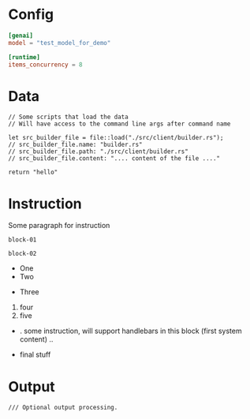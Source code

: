 # Config

```toml
[genai]
model = "test_model_for_demo"

[runtime]
items_concurrency = 8
```

# Data

```rhai
// Some scripts that load the data
// Will have access to the command line args after command name

let src_builder_file = file::load("./src/client/builder.rs");
// src_builder_file.name: "builder.rs"
// src_builder_file.path: "./src/client/builder.rs"
// src_builder_file.content: ".... content of the file ...."

return "hello"
```

# Instruction

Some paragraph for instruction

```some
block-01
```

```some
block-02
```

- One 
- Two
* Three

1. four
2. five

- . some instruction, will support handlebars in this block (first system content) ..
* final stuff

# Output

```rhai
/// Optional output processing.
```
